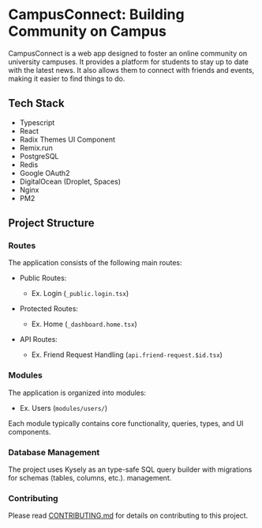 # CampusConnect: Building Community on Campus

CampusConnect is a web app designed to foster an online community on university
campuses. It provides a platform for students to stay up to date with the latest
news. It also allows them to connect with friends and events, making it easier
to find things to do.

## Tech Stack

-   Typescript
-   React
-   Radix Themes UI Component
-   Remix.run
-   PostgreSQL
-   Redis
-   Google OAuth2
-   DigitalOcean (Droplet, Spaces)
-   Nginx
-   PM2

## Project Structure

### Routes

The application consists of the following main routes:

-   Public Routes:

    -   Ex. Login (`_public.login.tsx`)

-   Protected Routes:

    -   Ex. Home (`_dashboard.home.tsx`)

-   API Routes:

    -   Ex. Friend Request Handling (`api.friend-request.$id.tsx`)

### Modules

The application is organized into modules:

-   Ex. Users (`modules/users/`)

Each module typically contains core functionality, queries, types, and UI
components.

### Database Management

The project uses Kysely as an type-safe SQL query builder with migrations for
schemas (tables, columns, etc.). management.

### Contributing

Please read [CONTRIBUTING.md](CONTRIBUTING.md) for details on contributing to
this project.
